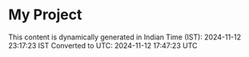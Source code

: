 # My Project

This content is dynamically generated in Indian Time (IST): 2024-11-12 23:17:23 IST
Converted to UTC: 2024-11-12 17:47:23 UTC
